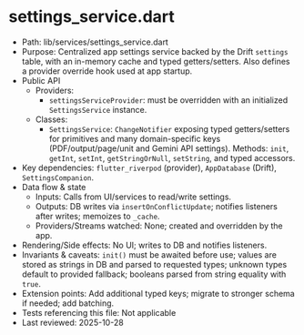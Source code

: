 # settings_service.dart

- Path: lib/services/settings_service.dart
- Purpose: Centralized app settings service backed by the Drift `settings` table, with an in-memory cache and typed getters/setters. Also defines a provider override hook used at app startup.
- Public API
  - Providers:
    - `settingsServiceProvider`: must be overridden with an initialized `SettingsService` instance.
  - Classes:
    - `SettingsService`: `ChangeNotifier` exposing typed getters/setters for primitives and many domain-specific keys (PDF/output/page/unit and Gemini API settings). Methods: `init`, `getInt`, `setInt`, `getStringOrNull`, `setString`, and typed accessors.
- Key dependencies: `flutter_riverpod` (provider), `AppDatabase` (Drift), `SettingsCompanion`.
- Data flow & state
  - Inputs: Calls from UI/services to read/write settings.
  - Outputs: DB writes via `insertOnConflictUpdate`; notifies listeners after writes; memoizes to `_cache`.
  - Providers/Streams watched: None; created and overridden by the app.
- Rendering/Side effects: No UI; writes to DB and notifies listeners.
- Invariants & caveats: `init()` must be awaited before use; values are stored as strings in DB and parsed to requested types; unknown types default to provided fallback; booleans parsed from string equality with `true`.
- Extension points: Add additional typed keys; migrate to stronger schema if needed; add batching.
- Tests referencing this file: Not applicable
- Last reviewed: 2025-10-28
